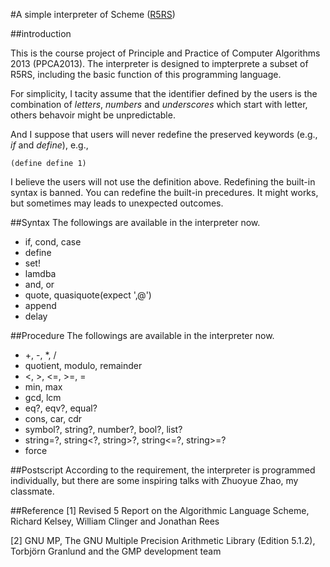 #A simple interpreter of Scheme ([R5RS](http://www.schemers.org/Documents/Standards/R5RS/))

##introduction

This is the course project of Principle and Practice of Computer Algorithms 2013 (PPCA2013). The interpreter is designed to impterprete a subset of R5RS, including the basic function of this programming language.

For simplicity, I tacity assume that the identifier defined by the users is the combination of *letters*, *numbers* and *underscores*
which start with letter, others behavoir might be unpredictable.

And I suppose that users will never redefine the preserved keywords (e.g., *if* and *define*), e.g.,
    
    (define define 1)

I believe the users will not use the definition above. Redefining the built-in syntax is banned. You can redefine the built-in precedures. It might works, but sometimes may leads to unexpected outcomes.

##Syntax
The followings are available in the interpreter now.

* if, cond, case
* define
* set!
* lamdba
* and, or
* quote, quasiquote(expect ',@')
* append
* delay

##Procedure
The followings are available in the interpreter now.

* +, -, \*, /
* quotient, modulo, remainder
* <, >, <=, >=, =
* min, max
* gcd, lcm
* eq?, eqv?, equal?
* cons, car, cdr
* symbol?, string?, number?, bool?, list?
* string=?, string<?, string>?, string<=?, string>=?
* force

##Postscript
According to the requirement, the interpreter is programmed individually, but there are some inspiring talks with Zhuoyue Zhao, my classmate.

##Reference
[1] Revised 5 Report on the Algorithmic Language Scheme, Richard Kelsey, William Clinger and Jonathan Rees

[2] GNU MP, The GNU Multiple Precision Arithmetic Library (Edition 5.1.2), Torbjörn Granlund and the GMP development team
